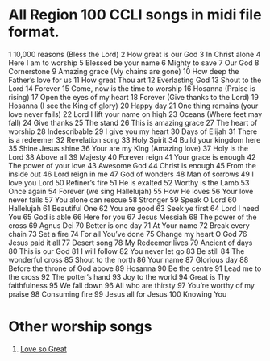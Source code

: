# All Region 100 CCLI songs in midi file format.

1 10,000 reasons (Bless the Lord)
2 How great is our God
3 In Christ alone
4 Here I am to worship
5 Blessed be your name
6 Mighty to save
7 Our God
8 Cornerstone
9 Amazing grace (My chains are gone)
10 How deep the Father’s love for us
11 How great Thou art
12 Everlasting God
13 Shout to the Lord
14 Forever
15 Come, now is the time to worship
16 Hosanna (Praise is rising)
17 Open the eyes of my heart
18 Forever (Give thanks to the Lord)
19 Hosanna (I see the King of glory)
20 Happy day
21 One thing remains (your love never fails)
22 Lord I lift your name on high
23 Oceans (Where feet may fall)
24 Give thanks
25 The stand
26 This is amazing grace
27 The heart of worship
28 Indescribable
29 I give you my heart
30 Days of Elijah
31 There is a redeemer
32 Revelation song
33 Holy Spirit
34 Build your kingdom here
35 Shine Jesus shine
36 Your are my King (Amazing love)
37 Holy is the Lord
38 Above all
39 Majesty
40 Forever reign
41 Your grace is enough
42 The power of your love
43 Awesome God
44 Christ is enough
45 From the inside out
46 Lord reign in me
47 God of wonders
48 Man of sorrows
49 I love you Lord
50 Refiner’s fire
51 He is exalted
52 Worthy is the Lamb
53 Once again
54 Forever (we sing Hallelujah)
55 How He loves
56 Your love never fails
57 You alone can rescue
58 Stronger
59 Speak O Lord
60 Hallelujah
61 Beautiful One
62 You are good
63 Seek ye first
64 Lord I need You
65 God is able
66 Here for you
67 Jesus Messiah
68 The power of the cross
69 Agnus Dei
70 Better is one day
71 At Your name
72 Break every chain
73 Set a fire
74 For all You’ve done
75 Change my heart O God
76 Jesus paid it all
77 Desert song
78 My Redeemer lives
79 Ancient of days
80 This is our God
81 I will follow
82 You never let go
83 Be still
84 The wonderful cross
85 Shout to the north
86 Your name
87 Glorious day
88 Before the throne of God above
89 Hosanna
90 Be the centre
91 Lead me to the cross
92 The potter’s hand
93 Joy to the world
94 Great is Thy faithfulness
95 We fall down
96 All who are thirsty
97 You’re worthy of my praise
98 Consuming fire
99 Jesus all for Jesus
100 Knowing You

# Other worship songs

1. [Love so Great](https://jus-be.github.io/worship-videos/love_so_great/song.mp4)